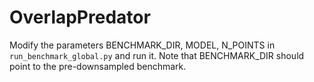 # OverlapPredator

Modify the parameters BENCHMARK_DIR, MODEL, N_POINTS in `run_benchmark_global.py` and run it. Note that BENCHMARK_DIR should point to the pre-downsampled benchmark.
